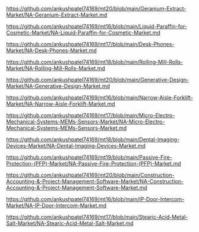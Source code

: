 <p><a href="https://github.com/ankushpatel74169/mt20/blob/main/Geranium-Extract-Market/NA-Geranium-Extract-Market.md">https://github.com/ankushpatel74169/mt20/blob/main/Geranium-Extract-Market/NA-Geranium-Extract-Market.md</a></p><p><a href="https://github.com/ankushpatel74169/mt16/blob/main/Liquid-Paraffin-for-Cosmetic-Market/NA-Liquid-Paraffin-for-Cosmetic-Market.md">https://github.com/ankushpatel74169/mt16/blob/main/Liquid-Paraffin-for-Cosmetic-Market/NA-Liquid-Paraffin-for-Cosmetic-Market.md</a></p><p><a href="https://github.com/ankushpatel74169/mt17/blob/main/Desk-Phones-Market/NA-Desk-Phones-Market.md">https://github.com/ankushpatel74169/mt17/blob/main/Desk-Phones-Market/NA-Desk-Phones-Market.md</a></p><p><a href="https://github.com/ankushpatel74169/mt18/blob/main/Rolling-Mill-Rolls-Market/NA-Rolling-Mill-Rolls-Market.md">https://github.com/ankushpatel74169/mt18/blob/main/Rolling-Mill-Rolls-Market/NA-Rolling-Mill-Rolls-Market.md</a></p><p><a href="https://github.com/ankushpatel74169/mt20/blob/main/Generative-Design-Market/NA-Generative-Design-Market.md">https://github.com/ankushpatel74169/mt20/blob/main/Generative-Design-Market/NA-Generative-Design-Market.md</a></p><p><a href="https://github.com/ankushpatel74169/mt16/blob/main/Narrow-Aisle-Forklift-Market/NA-Narrow-Aisle-Forklift-Market.md">https://github.com/ankushpatel74169/mt16/blob/main/Narrow-Aisle-Forklift-Market/NA-Narrow-Aisle-Forklift-Market.md</a></p><p><a href="https://github.com/ankushpatel74169/mt17/blob/main/Micro-Electro-Mechanical-Systems-MEMs-Sensors-Market/NA-Micro-Electro-Mechanical-Systems-MEMs-Sensors-Market.md">https://github.com/ankushpatel74169/mt17/blob/main/Micro-Electro-Mechanical-Systems-MEMs-Sensors-Market/NA-Micro-Electro-Mechanical-Systems-MEMs-Sensors-Market.md</a></p><p><a href="https://github.com/ankushpatel74169/mt18/blob/main/Dental-Imaging-Devices-Market/NA-Dental-Imaging-Devices-Market.md">https://github.com/ankushpatel74169/mt18/blob/main/Dental-Imaging-Devices-Market/NA-Dental-Imaging-Devices-Market.md</a></p><p><a href="https://github.com/ankushpatel74169/mt19/blob/main/Passive-Fire-Protection-(PFP)-Market/NA-Passive-Fire-Protection-(PFP)-Market.md">https://github.com/ankushpatel74169/mt19/blob/main/Passive-Fire-Protection-(PFP)-Market/NA-Passive-Fire-Protection-(PFP)-Market.md</a></p><p><a href="https://github.com/ankushpatel74169/mt20/blob/main/Construction-Accounting-&-Project-Management-Software-Market/NA-Construction-Accounting-&-Project-Management-Software-Market.md">https://github.com/ankushpatel74169/mt20/blob/main/Construction-Accounting-&-Project-Management-Software-Market/NA-Construction-Accounting-&-Project-Management-Software-Market.md</a></p><p><a href="https://github.com/ankushpatel74169/mt16/blob/main/IP-Door-Intercom-Market/NA-IP-Door-Intercom-Market.md">https://github.com/ankushpatel74169/mt16/blob/main/IP-Door-Intercom-Market/NA-IP-Door-Intercom-Market.md</a></p><p><a href="https://github.com/ankushpatel74169/mt17/blob/main/Stearic-Acid-Metal-Salt-Market/NA-Stearic-Acid-Metal-Salt-Market.md">https://github.com/ankushpatel74169/mt17/blob/main/Stearic-Acid-Metal-Salt-Market/NA-Stearic-Acid-Metal-Salt-Market.md</a></p>
